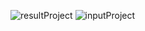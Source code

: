 ![resultProject](https://github.com/user-attachments/assets/afe32f38-a388-454b-bc11-ad6b98c96dc6)
![inputProject](https://github.com/user-attachments/assets/31dc22c0-e6ba-435a-8343-67234dcec49c)
